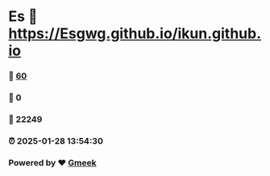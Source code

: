 # Es :link: https://Esgwg.github.io/ikun.github.io 
### :page_facing_up: [60](https://Esgwg.github.io/ikun.github.io/tag.html) 
### :speech_balloon: 0 
### :hibiscus: 22249 
### :alarm_clock: 2025-01-28 13:54:30 
### Powered by :heart: [Gmeek](https://github.com/Meekdai/Gmeek)
